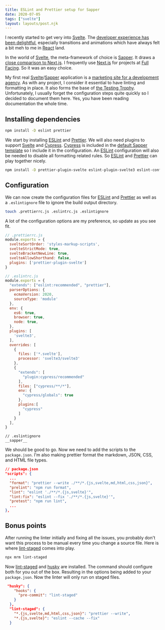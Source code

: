 ```yaml
---
title: ESLint and Prettier setup for Sapper
date: 2020-07-05
tags: ["svelte"]
layout: layouts/post.njk
---
```


I recently started to get very into [Svelte](https://svelte.dev/). The [developer experience has been delightful]((https://github.com/feltcoop/why-svelte)), especially transitions and animations which have always felt a bit meh to me in [React](https://reactjs.org/) land.

In the world of [Svelte](https://svelte.dev/), the meta-framework of choice is [Sapper](https://sapper.svelte.dev). It draws a [close comparison to Next.js](https://sapper.svelte.dev/docs#Comparison_with_Next_js). I frequently use [Next.js](https://nextjs.org/) for projects at [Full Facing](https://www.fullfacing.com/). So it was an easy choice.

My first real [Svelte](https://svelte.dev/)/[Sapper](https://sapper.svelte.dev) application is a [marketing site for a development agency](https://github.com/and-cru/cru-web-marketing). As with any project, I consider it essential to have linting and formatting in place. It also forms the base of [the Testing Trophy](https://testingjavascript.com/). Unfortunately, I usually forget the configuration steps quite quickly so I decided to document them here. Yes, you have been reading documentation the whole time.

## Installing dependencies

```bash
npm install -D eslint prettier
```

We start by installing [ESLint](https://eslint.org/) and [Prettier](https://prettier.io/). We will also need plugins to support [Svelte](https://svelte.dev/) and [Cypress](https://www.cypress.io/). [Cypress](https://www.cypress.io/) is included in the [default Sapper template](https://github.com/sveltejs/sapper-template-rollup) so I include it in the configuration. An [ESLint](https://eslint.org/) configuration will also be needed to disable all formatting related rules. So [ESLint](https://eslint.org/) and [Prettier](https://prettier.io/) can play together nicely.

```bash
npm install -D prettier-plugin-svelte eslint-plugin-svelte3 eslint-config-prettier eslint-plugin-cypress
```

## Configuration

We can now create the configuration files for [ESLint](https://eslint.org/) and [Prettier](https://prettier.io/) as well as a `.eslintignore` file to ignore the build output directory.

```bash
touch .prettierrc.js .eslintrc.js .eslintignore
```

A lot of the configuration options are my preference, so update as you see fit.

```js
// .prettierrc.js
module.exports = {
  svelteSortOrder: 'styles-markup-scripts',
  svelteStrictMode: true,
  svelteBracketNewLine: true,
  svelteAllowShorthand: false,
  plugins: ['prettier-plugin-svelte']
}
```

```js
// .eslintrc.js
module.exports = {
  "extends": ["eslint:recommended", "prettier"],
  parserOptions: {
    ecmaVersion: 2020,
    sourceType: 'module'
  },
  env: {
    es6: true,
    browser: true,
    node: true,
  },
  plugins: [
    'svelte3',
  ],
  overrides: [
    {
      files: ['*.svelte'],
      processor: 'svelte3/svelte3'
    },
    {
      "extends": [
        "plugin:cypress/recommended"
      ],
      files: ["cypress/**/*"],
      env: {
        "cypress/globals": true
      },
      plugins:[
        "cypress"
      ]
    }
  ],
}
```

```
// .eslintignore
__sapper__
```

We should be good to go. Now we need to add the scripts to the `package.json`. I'm also making prettier format the markdown, JSON, CSS, and HTML file types.

```json
// package.json
"scripts": {
  ...
  "format": "prettier --write ./**/*.{js,svelte,md,html,css,json}",
  "prelint": "npm run format",
  "lint": "eslint './**/*.{js,svelte}'",
  "lint:fix": "eslint --fix './**/*.{js,svelte}'",
  "pretest": "npm run lint",
  ...
},
```

## Bonus points

After running the linter initially and fixing all the issues, you probably don't want this process to be manual every time you change a source file. Here is where [lint-staged](https://github.com/okonet/lint-staged) comes into play.

```bash
npx mrm lint-staged
```


Now [lint-staged](https://github.com/okonet/lint-staged) and [husky](https://github.com/typicode/husky) are installed. The command should configure both for you out of the box. Resulting in the options being added to your `package.json`. Now the linter will only run on staged files.

```json
 "husky": {
    "hooks": {
      "pre-commit": "lint-staged"
    }
  },
  "lint-staged": {
    "*.{js,svelte,md,html,css,json}": "prettier --write",
    "*.{js,svelte}": "eslint --cache --fix"
  }
```
